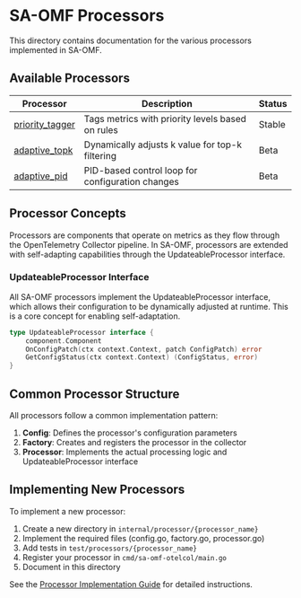 # SA-OMF Processors

This directory contains documentation for the various processors implemented in SA-OMF.

## Available Processors

| Processor | Description | Status |
|-----------|-------------|--------|
| [priority_tagger](./priority_tagger.md) | Tags metrics with priority levels based on rules | Stable |
| [adaptive_topk](./adaptive_topk.md) | Dynamically adjusts k value for top-k filtering | Beta |
| [adaptive_pid](./adaptive_pid.md) | PID-based control loop for configuration changes | Beta |

## Processor Concepts

Processors are components that operate on metrics as they flow through the OpenTelemetry Collector pipeline. In SA-OMF, processors are extended with self-adapting capabilities through the UpdateableProcessor interface.

### UpdateableProcessor Interface

All SA-OMF processors implement the UpdateableProcessor interface, which allows their configuration to be dynamically adjusted at runtime. This is a core concept for enabling self-adaptation.

```go
type UpdateableProcessor interface {
    component.Component
    OnConfigPatch(ctx context.Context, patch ConfigPatch) error
    GetConfigStatus(ctx context.Context) (ConfigStatus, error)
}
```

## Common Processor Structure

All processors follow a common implementation pattern:

1. **Config**: Defines the processor's configuration parameters
2. **Factory**: Creates and registers the processor in the collector
3. **Processor**: Implements the actual processing logic and UpdateableProcessor interface

## Implementing New Processors

To implement a new processor:

1. Create a new directory in `internal/processor/{processor_name}`
2. Implement the required files (config.go, factory.go, processor.go)
3. Add tests in `test/processors/{processor_name}`
4. Register your processor in `cmd/sa-omf-otelcol/main.go`
5. Document in this directory

See the [Processor Implementation Guide](../../tutorials/implementing_processors.md) for detailed instructions.